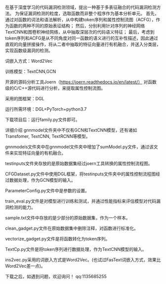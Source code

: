 在基于深度学习的代码漏洞检测领域，提出一种基于多表征融合的代码漏洞检测方法。 为保证漏洞检测的粒度，选取函数而非整个程序作为基本分析单元。 首先，通过对函数的词法和语法解析，从中构建token序列和属性控制流图（ACFG），作为函数的两种不同的原始表征结构； 然后，分别利用针对序列的神经网络TextCNN和图卷积神经网络，从中抽取深层次的代码语义特征； 最后，考虑到token序列和ACFG是从不同角度对同一函数的语义进行的互补性描述，因此通过直观的向量拼接操作，将从二者中抽取的特征向量进行有机融合，并送入分类层，实现函数级漏洞的检测。

词嵌入方式：Word2Vec

训练模型：TextCNN,GCN

开源的源码分析工具Joern（https://joern.readthedocs.io/en/latest/） 对函数级的C/C++源代码进行分析，来提取属性控制流图。

采用的图框架：DGL

运行所需环境：DGL+PyTorch+python3.7

下载项目后：运行family.py文件即可。

详细介绍
gnnmodel文件夹中不仅有GCN和TextCNN模型，还有诸如Transfomer, TextCNN, TextRCNN等模型。

gnnmodels文件夹中在gnnmodel文件夹中增加了sumModel.py文件，通过该文件来实现特征向量的有机融合。

testinputs文件夹存放的是原始数据集经过joern工具转换的属性控制流程图。

CFGDataset.py文件中使用DGL框架，将testinputs文件夹中的属性控制流程图经过数据处理，作为GCN模型的输入。

ParameterConfig.py文件中是参数的设置。

train_eval.py文件是对模型进行训练和测试，并通过性能指标来评估模型对代码漏洞检测的能力。

sample.txt文件中存放的是少部分的原始数据集，作为一个样本。

clean_gadget.py文件在原始数据集中删除注释，对函数进行标准化。

vectorize_gadget.py文件是将函数转化为token序列。

TextCp.py文件是将token序列进行数据处理，作为TextCNN模型的输入。

ins2vec.py采用的词嵌入方式是Word2Vec。(也试过FasText词嵌入方式，效果比Word2Vec差一点)。

下载之后，如遇到问题，欢迎询问！ qq:1135685255
